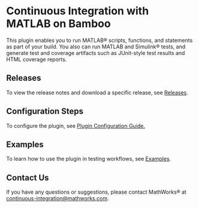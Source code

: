 # Continuous Integration with MATLAB on Bamboo
This plugin enables you to run MATLAB&reg; scripts, functions, and statements as part of your build. You also can run MATLAB and Simulink&reg; tests, and generate test and coverage artifacts such as JUnit-style test results and HTML coverage reports.

## Releases
To view the release notes and download a specific release, see [Releases](https://github.com/mathworks/matlab-bamboo-plugin/releases). 

## Configuration Steps 
To configure the plugin, see [Plugin Configuration Guide.](/CONFIGDOC.md)

## Examples
To learn how to use the plugin in testing workflows, see [Examples](/examples/). 

## Contact Us
If you have any questions or suggestions, please contact MathWorks&reg; at [continuous-integration@mathworks.com](mailto:continuous-integration@mathworks.com).

